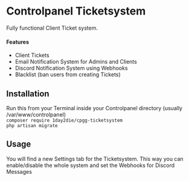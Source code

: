 # Controlpanel Ticketsystem 

Fully functional Client Ticket system.

#### Features
 - Client Tickets
 - Email Notification System for Admins and Clients
 - Discord Notification System using Webhooks
 - Blacklist (ban users from creating Tickets)



## Installation

Run this from your Terminal inside your Controlpanel directory (usually /var/www/controlpanel)
<br/>
`composer require 1day2die/cpgg-ticketsystem`<br/>
`php artisan migrate`

## Usage
You will find a new Settings tab for the Ticketsystem.
This way you can enable/disable the whole system and set the Webhooks for Discord Messages
